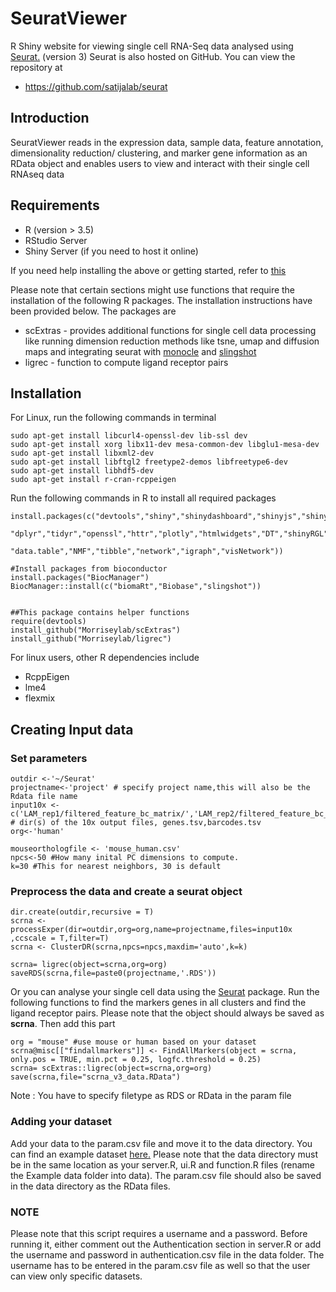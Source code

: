 # SeuratViewer
R Shiny website for viewing single cell RNA-Seq data analysed using [Seurat.](https://satijalab.org/seurat/) (version 3)
Seurat is also hosted on GitHub. You can view the repository at

- https://github.com/satijalab/seurat

## Introduction
SeuratViewer reads in the expression data, sample data, feature annotation, dimensionality reduction/ clustering, and marker gene information as an RData object and enables users to view and interact with their single cell RNAseq data

## Requirements
- R (version > 3.5)
- RStudio Server
- Shiny Server (if you need to host it online)

If you need help installing the above or getting started, refer to [this](https://deanattali.com/2015/05/09/setup-rstudio-shiny-server-digital-ocean/#install-r)

Please note that certain sections might use functions that require the installation of the following R packages. The installation instructions have been provided below. The packages are 
 - scExtras - provides additional functions for single cell data processing like running dimension reduction methods like tsne, umap and diffusion maps and integrating seurat with [monocle](http://cole-trapnell-lab.github.io/monocle-release/) and [slingshot](https://bioconductor.org/packages/release/bioc/vignettes/slingshot/inst/doc/vignette.html)
 - ligrec - function to compute ligand receptor pairs
 
## Installation
For Linux, run the following commands in terminal 
```
sudo apt-get install libcurl4-openssl-dev lib-ssl dev
sudo apt-get install xorg libx11-dev mesa-common-dev libglu1-mesa-dev
sudo apt-get install libxml2-dev
sudo apt-get install libftgl2 freetype2-demos libfreetype6-dev
sudo apt-get install libhdf5-dev
sudo apt-get install r-cran-rcppeigen
```
Run the following commands in R to install all required packages
```
install.packages(c("devtools","shiny","shinydashboard","shinyjs","shinyBS","shinyBS","RColorBrewer","reshape2","ggplot2",
                   "dplyr","tidyr","openssl","httr","plotly","htmlwidgets","DT","shinyRGL","rgl","rglwidget","Seurat","cowplot",
                    "data.table","NMF","tibble","network","igraph","visNetwork"))

#Install packages from bioconductor
install.packages("BiocManager")
BiocManager::install(c("biomaRt","Biobase","slingshot"))


##This package contains helper functions 
require(devtools)
install_github("Morriseylab/scExtras")
install_github("Morriseylab/ligrec")
```
For linux users, other R dependencies include
- RcppEigen
- lme4
- flexmix

## Creating Input data

### Set parameters
```
outdir <-'~/Seurat' 
projectname<-'project' # specify project name,this will also be the Rdata file name
input10x <- c('LAM_rep1/filtered_feature_bc_matrix/','LAM_rep2/filtered_feature_bc_matrix') # dir(s) of the 10x output files, genes.tsv,barcodes.tsv
org<-'human' 

mouseorthologfile <- 'mouse_human.csv'
npcs<-50 #How many inital PC dimensions to compute. 
k=30 #This for nearest neighbors, 30 is default
```
### Preprocess the data and create a seurat object
```
dir.create(outdir,recursive = T)
scrna <- processExper(dir=outdir,org=org,name=projectname,files=input10x ,ccscale = T,filter=T)
scrna <- ClusterDR(scrna,npcs=npcs,maxdim='auto',k=k)

scrna= ligrec(object=scrna,org=org)
saveRDS(scrna,file=paste0(projectname,'.RDS'))
```

Or you can analyse your single cell data using the [Seurat](https://satijalab.org/seurat/) package. Run the following functions to find the markers genes in all clusters and find the ligand receptor pairs. Please note that the object should always be saved as **scrna**. Then add this part
```
org = "mouse" #use mouse or human based on your dataset
scrna@misc[["findallmarkers"]] <- FindAllMarkers(object = scrna, only.pos = TRUE, min.pct = 0.25, logfc.threshold = 0.25)
scrna= scExtras::ligrec(object=scrna,org=org)
save(scrna,file="scrna_v3_data.RData")
```

Note : You have to specify filetype as RDS or RData in the param file

### Adding your dataset

Add your data to the param.csv file and move it to the data directory. You can find an example dataset [here.](http://165.123.69.6/SeuratViewer/scrna_v3_data.RData) Please note that the data directory must be in the same location as your server.R, ui.R and function.R files (rename the Example data folder into data). The param.csv file should also be saved in the data directory as the RData files.

### NOTE
Please note that this script requires a username and a password. Before running it, either comment out the Authentication section in server.R or add the username and password in authentication.csv file in the data folder. The username has to be entered in the param.csv file as well so that the user can view only specific datasets.
